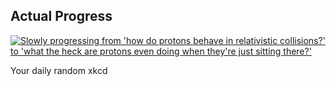 ## Actual Progress
[![Slowly progressing from 'how do protons behave in relativistic collisions?' to 'what the heck are protons even doing when they're just sitting there?'](https://imgs.xkcd.com/comics/actual_progress.png)](https://xkcd.com/2797/ "Slowly progressing from 'how do protons behave in relativistic collisions?' to 'what the heck are protons even doing when they're just sitting there?'")

Your daily random xkcd
